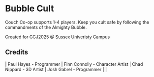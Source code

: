 # Bubble Cult

​Couch Co-op supports 1-4 players. 
Keep you cult safe by following the commandments of the Almighty Bubble.

Created for GGJ2025​ @ Sussex Univeristy Campus

## Credits

| Paul Hayes - Programmer
| Finn Connolly - Character Artist
| Chad Nippard - 3D Artist
| Josh Gabrel - Programmer
|
|
